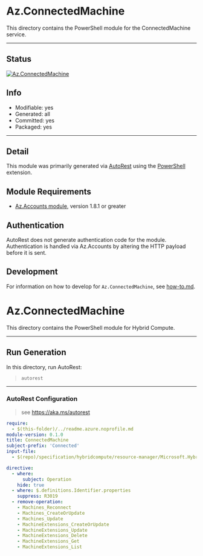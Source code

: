 <!-- region Generated -->
# Az.ConnectedMachine
This directory contains the PowerShell module for the ConnectedMachine service.

---
## Status
[![Az.ConnectedMachine](https://img.shields.io/powershellgallery/v/Az.ConnectedMachine.svg?style=flat-square&label=Az.ConnectedMachine "Az.ConnectedMachine")](https://www.powershellgallery.com/packages/Az.ConnectedMachine/)

## Info
- Modifiable: yes
- Generated: all
- Committed: yes
- Packaged: yes

---
## Detail
This module was primarily generated via [AutoRest](https://github.com/Azure/autorest) using the [PowerShell](https://github.com/Azure/autorest.powershell) extension.

## Module Requirements
- [Az.Accounts module](https://www.powershellgallery.com/packages/Az.Accounts/), version 1.8.1 or greater

## Authentication
AutoRest does not generate authentication code for the module. Authentication is handled via Az.Accounts by altering the HTTP payload before it is sent.

## Development
For information on how to develop for `Az.ConnectedMachine`, see [how-to.md](how-to.md).
<!-- endregion -->

<!-- region Generated -->
# Az.ConnectedMachine
This directory contains the PowerShell module for Hybrid Compute.

---
## Run Generation
In this directory, run AutoRest:
> `autorest`

---
### AutoRest Configuration
> see https://aka.ms/autorest

``` yaml
require:
  - $(this-folder)/../readme.azure.noprofile.md
module-version: 0.1.0
title: ConnectedMachine
subject-prefix: 'Connected'
input-file:
  - $(repo)/specification/hybridcompute/resource-manager/Microsoft.HybridCompute/stable/2019-12-12/HybridCompute.json

directive:
  - where:
      subject: Operation
    hide: true
  - where: $.definitions.Identifier.properties
    suppress: R3019
  - remove-operation:
    - Machines_Reconnect
    - Machines_CreateOrUpdate
    - Machines_Update
    - MachineExtensions_CreateOrUpdate
    - MachineExtensions_Update
    - MachineExtensions_Delete
    - MachineExtensions_Get
    - MachineExtensions_List
```
